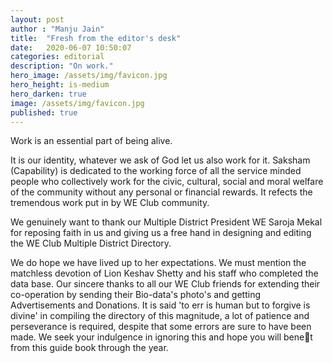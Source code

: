 ```yaml
---
layout: post
author : "Manju Jain"
title:  "Fresh from the editor's desk"
date:   2020-06-07 10:50:07
categories: editorial
description: "On work."
hero_image: /assets/img/favicon.jpg
hero_height: is-medium
hero_darken: true
image: /assets/img/favicon.jpg
published: true
---
```



Work is an essential part of being alive.

It is our identity, whatever we ask of God let us also work for it.
Saksham (Capability) is dedicated to the working force of all the
service minded people who collectively work for the civic, cultural,
social and moral welfare of the community without any personal or
financial rewards. It refects the tremendous work put in by WE Club
community.


We genuinely want to thank our Multiple District President WE Saroja Mekal for reposing faith in us and giving us a free hand in designing and editing the WE Club Multiple District Directory.

We do hope we have lived up to her expectations.
We must mention the matchless devotion of Lion Keshav Shetty
and his staff who completed the data base.
Our sincere thanks to all our WE Club friends for extending their
co-operation by sending their Bio-data's photo's and getting
Advertisements and Donations.
It is said 'to err is human but to forgive is divine' in compiling the
directory of this magnitude, a lot of patience and perseverance is
required, despite that some errors are sure to have been made.
We seek your indulgence in ignoring this and hope you will benet
from this guide book through the year.